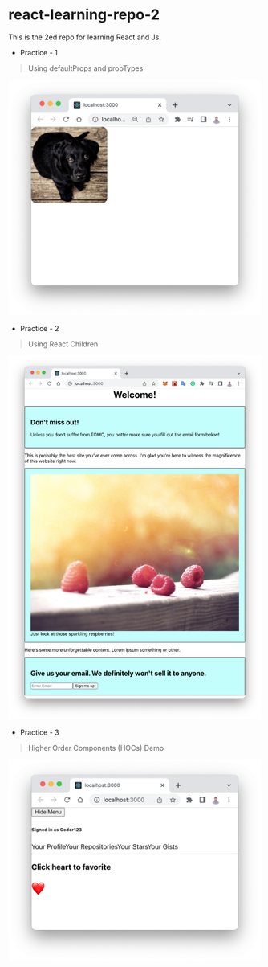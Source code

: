 # react-learning-repo-2

This is the 2ed repo for learning React and Js.

- Practice - 1
> Using defaultProps and propTypes

<img src="https://github.com/hyc0812/react-learning-repo-2/blob/master/screenshot/practice_1.png" width=600>

- Practice - 2
> Using React Children

<img src="https://github.com/hyc0812/react-learning-repo-2/blob/master/screenshot/practice_2.png" width=600>

- Practice - 3
> Higher Order Components (HOCs) Demo

<img src="https://github.com/hyc0812/react-learning-repo-2/blob/master/screenshot/practice_3.png" width=600>